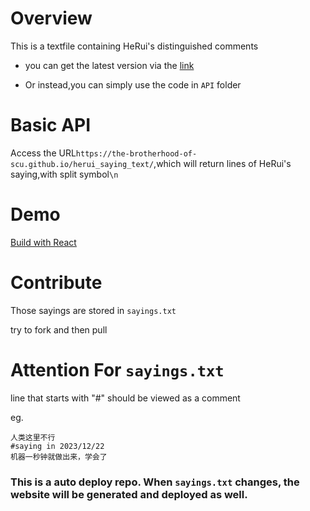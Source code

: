 # Overview

This is a textfile containing HeRui's distinguished comments

- you can get the latest version via the [link](https://the-brotherhood-of-scu.github.io/herui_saying_text/)

- Or instead,you can simply use the code in `API` folder

# Basic API

Access the URL`https://the-brotherhood-of-scu.github.io/herui_saying_text/`,which will return lines of HeRui's saying,with split symbol`\n`


# Demo

[Build with React](https://The-Brotherhood-of-SCU.github.io/herui_saying/)
# Contribute

Those sayings are stored in `sayings.txt`

try to fork and then pull

# Attention For `sayings.txt`
line that starts with "#" should be viewed as a comment

eg.
```
人类这里不行
#saying in 2023/12/22
机器一秒钟就做出来，学会了
```

### This is a auto deploy repo. When `sayings.txt` changes, the website will be generated and deployed as well. 
